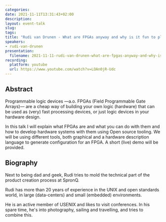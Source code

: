 ```yaml
---
categories:
date: 2021-11-11T13:31:43+02:00
description:
layout: event-talk
slug:
tags:
title: "Rudi van Drunen - What are FPGAs anyway and why is it fun to play with them?"
speakers:
- rudi-van-drunen
presentation:
  filename: 2021-11-11-rudi-van-drunen-what-are-fpgas-anyway-and-why-is-it-fun-to-play-with-them.pdf
recording:
  platform: youtube
  url: https://www.youtube.com/watch?v=LOAn0jR-Udc
---
```


## Abstract

Programmable logic devices —a.o. FPGAs (Field Programmable Gate Arrays)— are a cheap way of building your own logic (hardware) that can be used as (very) fast processing devices, or just logic devices in your hardware design.

In this talk I will explain what FPGAs are and what you can do with them and how to develop hardware systems with them using Open source tooling. We will be using different tools, both graphical and a hardware description language to generate configuration for an FPGA. A short (live) demo will be provided.

## Biography

Next to being dad and geek, Rudi tries to mold the technical part of the product creation process at SpronQ.

Rudi has more than 20 years of experience in the UNIX and open standards world, in large (data-centers) and small (embedded) environments.

He is an active member of USENIX and likes to visit conferences. In his spare time, he's into photography, sailing and travelling, and tries to combine this.